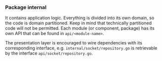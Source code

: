 ### Package internal
It contains application logic. Everything is divided into its own domain, so the code is domain partitioned. Keep in 
mind that technically partitioned code will not be permitted. Each module (or component, package) has its own API that
can be found in `api/<module-name>`.

The presentation layer is encouraged to wire dependencies with its corresponding interface, 
e.g. `internal/socket/repository.go` is retrievable by the interface `api/socket/repository.go`.

